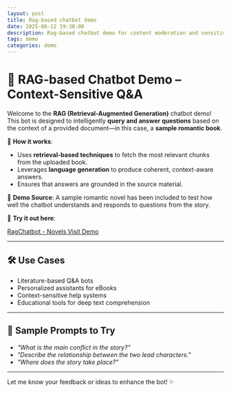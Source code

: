 ```yaml
---
layout: post
title: Rag-based chatbot demo
date: 2025-06-12 19:38:00
description: Rag-based chatbot demo for content moderation and sensitivity
tags: demo
categories: demo
---
```



# 💬 RAG-based Chatbot Demo – Context-Sensitive Q\&A

Welcome to the **RAG (Retrieval-Augmented Generation)** chatbot demo!
This bot is designed to intelligently **query and answer questions** based on the context of a provided document—in this case, a **sample romantic book**.

🧠 **How it works**:

* Uses **retrieval-based techniques** to fetch the most relevant chunks from the uploaded book.
* Leverages **language generation** to produce coherent, context-aware answers.
* Ensures that answers are grounded in the source material.

📖 **Demo Source**:
A sample romantic novel has been included to test how well the chatbot understands and responds to questions from the story.

🚀 **Try it out here**:


[RagChatbot - Novels Visit Demo](https://rag-chatbot-4wztcil2dtr5ff6tn6tjc2.streamlit.app)

---

## 🛠️ Use Cases

* Literature-based Q\&A bots
* Personalized assistants for eBooks
* Context-sensitive help systems
* Educational tools for deep text comprehension

---

## 🧪 Sample Prompts to Try

* *"What is the main conflict in the story?"*
* *"Describe the relationship between the two lead characters."*
* *"Where does the story take place?"*

---

Let me know your feedback or ideas to enhance the bot! ✨


